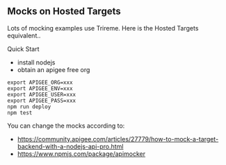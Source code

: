 Mocks on Hosted Targets
---

Lots of mocking examples use Trireme. Here is the Hosted Targets equivalent..

Quick Start

- install nodejs
- obtain an apigee free org

```
export APIGEE_ORG=xxx
export APIGEE_ENV=xxx
export APIGEE_USER=xxx
export APIGEE_PASS=xxx
npm run deploy
npm test
```

You can change the mocks according to:
- https://community.apigee.com/articles/27779/how-to-mock-a-target-backend-with-a-nodejs-api-pro.html
- https://www.npmjs.com/package/apimocker

